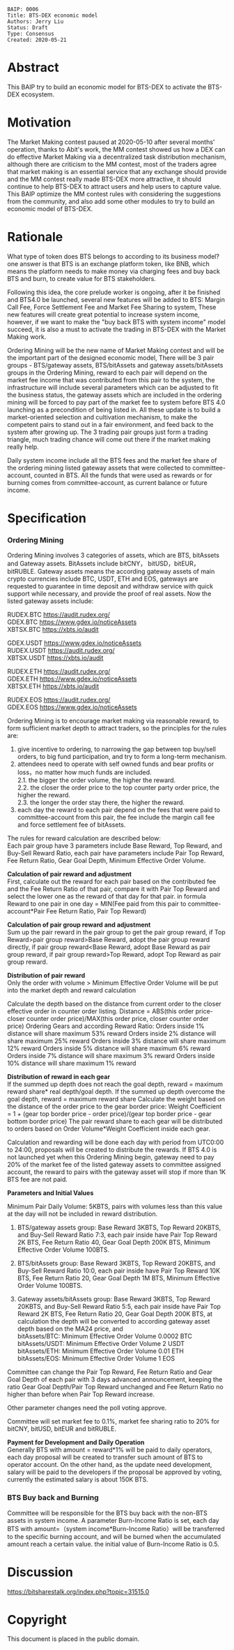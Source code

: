     BAIP: 0006 
    Title: BTS-DEX economic model 
    Authors: Jerry Liu 
    Status: Draft 
    Type: Consensus 
    Created: 2020-05-21

# Abstract
 
This BAIP try to build an economic model for BTS-DEX to activate the BTS-DEX ecosystem.

# Motivation
 
The Market Making contest paused at 2020-05-10 after several months' operation, thanks to Abit's work, the MM contest showed us how a DEX can do effective Market Making via a decentralized task distribution mechanism, although there are criticism to the MM contest, most of the traders agree that market making is an essential service that any exchange should provide and the MM contest really made BTS-DEX more attractive, it should continue to help BTS-DEX to attract users and help users to capture value. This BAIP optimize the MM contest rules with considering the suggestions from the community, and also add some other modules to try to build an economic model of BTS-DEX.

# Rationale
What type of token does BTS belongs to according to its business model? one answer is that BTS is an exchange platform token, like BNB, which means the platform needs to make money via charging fees and buy back BTS and burn, to create value for BTS stakeholders.

Following this idea, the core prelude worker is ongoing, after it be finished and BTS4.0 be launched, several new features will be added to BTS: Margin Call Fee, Force Settlement Fee and Market Fee Sharing to system, These new features will create great potential to increase system income, however, if we want to make the "buy back BTS with system income" model succeed, it is also a must to activate the trading in BTS-DEX with the Market Making work.

Ordering Mining will be the new name of Market Making contest and will be the important part of the designed economic model, There will be 3 pair groups - BTS/gateway assets,  BTS/bitAssets and gateway assets/bitAssets groups in the Ordering Mining, reward to each pair will depend on the market fee income that was contributed from this pair to the system, the infrastructure will include several parameters which can be adjusted to fit the business status, the gateway assets which are included in the ordering mining will be forced to pay part of the market fee to system before BTS 4.0 launching as a precondition of being listed in. All these update is to build a market-oriented selection and cultivation mechanism, to make the competent pairs to stand out in a fair environment, and feed back to the system after growing up. The 3 trading pair groups just form a trading triangle, much trading chance will come out there if the market making really help. 

Daily system income include all the BTS fees and the market fee share of the ordering mining listed gateway assets that were collected to committee-account, counted in BTS. All the funds that were used as rewards or for burning comes from committee-account, as current balance or future income. 

# Specification

### Ordering Mining

Ordering Mining involves 3 categories of assets, which are BTS, bitAssets and Gateway assets.
BitAssets include bitCNY， bitUSD，bitEUR，bitRUBLE.
Gateway assets means the according gateway assets of main crypto currencies include BTC, USDT, ETH and EOS, gateways are requested to guarantee in time deposit and withdraw service with quick support while necessary, and provide the proof of real assets. Now the listed gateway assets include:

 RUDEX.BTC https://audit.rudex.org/       
 GDEX.BTC https://www.gdex.io/noticeAssets       
 XBTSX.BTC https://xbts.io/audit       

GDEX.USDT https://www.gdex.io/noticeAssets       
RUDEX.USDT https://audit.rudex.org/       
XBTSX.USDT https://xbts.io/audit       

RUDEX.ETH https://audit.rudex.org/       
GDEX.ETH https://www.gdex.io/noticeAssets       
XBTSX.ETH https://xbts.io/audit        

RUDEX.EOS https://audit.rudex.org/       
GDEX.EOS https://www.gdex.io/noticeAssets       

Ordering Mining is to encourage market making via reasonable reward, to form sufficient market depth to attract traders, so the principles for the rules are:

1. give incentive to ordering, to narrowing the gap between top buy/sell orders, to big fund participation, and try to form a long-term mechanism.
2. attendees need to operate with self owned funds and bear profits or loss，no matter how much funds are included.       
2.1. the bigger the order volume, the higher the reward.       
2.2. the closer the order price to the top counter party order price, the higher the reward.       
2.3.  the longer the order stay there, the higher the reward.       
3. each day the reward to each pair depend on the fees that were paid to committee-account from this pair, the fee include the margin call fee and force settlement fee of bitAssets.

The rules for reward calculation are described below:        
Each pair group have 3 parameters include Base Reward, Top Reward, and Buy-Sell Reward Ratio, each pair have parameters include Pair Top Reward, Fee Return Ratio, Gear Goal Depth, Minimum Effective Order Volume.

**Calculation of pair reward and adjustment**        
First, calculate out the reward for each pair based on the contributed fee and the Fee Return Ratio of that pair, compare it with Pair Top Reward and select the lower one as the reward of that day for that pair. in formula Reward to one pair in one day = MIN(Fee paid from this pair to committee-account*Pair Fee Return Ratio, Pair Top Reward)

**Calculation of pair group reward and adjustment**       
Sum up the pair reward in the pair group to get the pair group reward, if Top Reward>pair group reward>Base Reward, adopt the pair group reward directly, if pair group reward<Base Reward, adopt Base Reward as pair group reward, if pair group reward>Top Reward, adopt Top Reward as pair group reward.

**Distribution of pair reward**       
Only the order with volume >  Minimum Effective Order Volume will be put into the market depth and reward calculation

Calculate the depth based on the distance from current order to the closer effective order in counter order listing.
Distance = ABS(this order price-closer counter order price)/MAX(this order price, closer counter order price)
Ordering Gears and according Reward Ratio:
Orders inside 1% distance will share maximum 53% reward
Orders inside 2% distance will share maximum 25% reward
Orders inside 3% distance will share maximum 12% reward
Orders inside 5% distance will share maximum 6% reward
Orders inside 7% distance will share maximum 3% reward
Orders inside 10% distance will share maximum 1% reward
 
**Distribution of reward in each gear**     
If the summed up depth does not reach the goal depth, reward = maximum reward share* real depth/goal depth.
If the summed up depth overcome the goal depth, reward =  maximum reward share
Calculate the weight based on the distance of the order price to the gear border price:
Weight Coefficient = 1 + (gear top border price -  order price)/(gear top border price - gear bottom border price)
The pair reward share to each gear will be distributed to orders based on Order Volume*Weight Coefficient inside each gear.

Calculation and rewarding will be done each day with period from UTC0:00 to 24:00, proposals will be created to distribute the rewards.
If BTS 4.0 is not launched yet when this Ordering Mining begin, gateway need to pay 20% of the market fee of the listed gateway assets to committee assigned account, the reward to pairs with the gateway asset will stop if more than 1K BTS fee are not paid.

**Parameters and Initial Values**

Minimum Pair Daily Volume: 5KBTS, pairs with volumes less than this value at the day will not be included in reward distribution.

1. BTS/gateway assets group: Base Reward 3KBTS, Top Reward 20KBTS, and Buy-Sell Reward Ratio 7:3, each pair inside have Pair Top Reward 2K BTS, Fee Return Ratio 40, Gear Goal Depth 200K BTS, Minimum Effective Order Volume 100BTS.

2. BTS/bitAssets group: Base Reward 3KBTS, Top Reward 20KBTS, and Buy-Sell Reward Ratio 10:0, each pair inside have Pair Top Reward 10K BTS, Fee Return Ratio 20, Gear Goal Depth 1M BTS, Minimum Effective Order Volume 100BTS.

3. Gateway assets/bitAssets group: Base Reward 3KBTS, Top Reward 20KBTS, and Buy-Sell Reward Ratio 5:5, each pair inside have Pair Top Reward 2K BTS, Fee Return Ratio 20, Gear Goal Depth 200K BTS, at calculation the depth will be converted to according gateway asset depth based on the MA24 price, and            
bitAssets/BTC: Minimum Effective Order Volume 0.0002 BTC           
bitAssets/USDT: Minimum Effective Order Volume 2 USDT              
bitAssets/ETH: Minimum Effective Order Volume 0.01 ETH               
bitAssets/EOS: Minimum Effective Order Volume 1 EOS           

Committee can change the Pair Top Reward, Fee Return Ratio and Gear Goal Depth of each pair with 3 days advanced announcement, keeping the ratio Gear Goal Depth/Pair Top Reward unchanged and  Fee Return Ratio no higher than before when Pair Top Reward increase.

Other parameter changes need the poll voting approve.

Committee will set market fee to 0.1%, market fee sharing ratio to 20% for bitCNY, bitUSD, bitEUR and bitRUBLE.

**Payment for Development and Daily Operation**       
Generally BTS with amount = reward*1% will be paid to daily operators, each day proposal will be created to transfer such amount of BTS to operator account. On the other hand, as the update need development, salary will be paid to the developers if the proposal be approved by voting, currently the estimated salary is about 150K BTS.

### BTS Buy back and Burning       
Committee will be responsible for the BTS buy back with the non-BTS assets in system income.
A parameter Burn-Income Ratio is set, each day BTS with amount=（system income*Burn-Income Ratio）will be transferred to the specific burning account, and will be burned when the accumulated amount reach a certain value. the initial value of Burn-Income Ratio is 0.5.

# Discussion  
https://bitsharestalk.org/index.php?topic=31515.0
 
# Copyright
This document is placed in the public domain.

